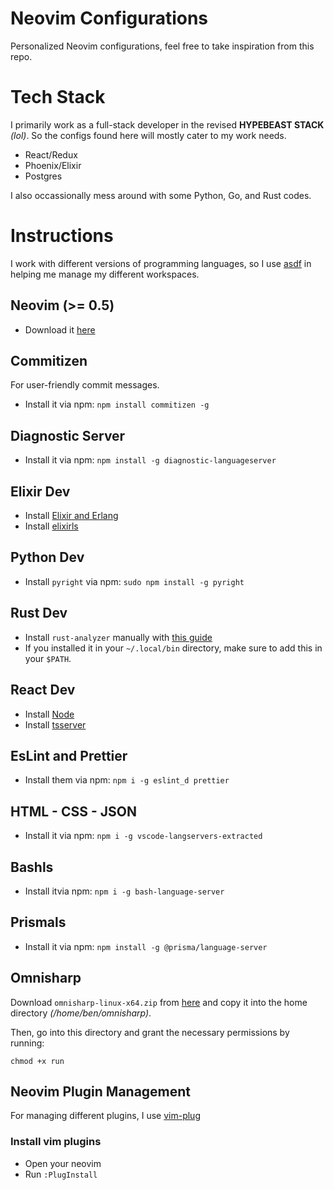 # Neovim Configurations

Personalized Neovim configurations, feel free to take inspiration from this repo.

# Tech Stack

I primarily work as a full-stack developer in the revised **HYPEBEAST STACK** _(lol)_. So the configs found here will mostly cater to my work needs.

- React/Redux
- Phoenix/Elixir
- Postgres

I also occassionally mess around with some Python, Go, and Rust codes.

# Instructions

I work with different versions of programming languages, so I use [asdf](http://asdf-vm.com/guide/getting-started.html#_2-download-asdf) in helping
me manage my different workspaces.

## Neovim (>= 0.5)

- Download it [here](https://github.com/neovim/neovim/wiki/Installing-Neovim)

## Commitizen

For user-friendly commit messages.

- Install it via npm: `npm install commitizen -g`

## Diagnostic Server

- Install it via npm: `npm install -g diagnostic-languageserver`

## Elixir Dev

- Install [Elixir and Erlang](https://elixir-lang.org/install.html)
- Install [elixirls](https://github.com/neovim/nvim-lspconfig/blob/master/CONFIG.md#elixirls)

## Python Dev

- Install `pyright` via npm: `sudo npm install -g pyright`

## Rust Dev

- Install `rust-analyzer` manually with [this guide](https://rust-analyzer.github.io/manual.html#installation)
- If you installed it in your `~/.local/bin` directory, make sure to add this in your `$PATH`.

## React Dev

- Install [Node](https://nodejs.org/en/download/)
- Install [tsserver](https://github.com/neovim/nvim-lspconfig/blob/master/CONFIG.md#tsserver)

## EsLint and Prettier

- Install them via npm: `npm i -g eslint_d prettier`

## HTML - CSS - JSON

- Install it via npm: `npm i -g vscode-langservers-extracted`

## Bashls

- Install itvia npm: `npm i -g bash-language-server`

## Prismals

- Install it via npm: `npm install -g @prisma/language-server`

## Omnisharp

Download `omnisharp-linux-x64.zip` from [here](https://github.com/OmniSharp/omnisharp-roslyn/releases)
and copy it into the home directory _(/home/ben/omnisharp)_.

Then, go into this directory and grant the necessary permissions by running:

```shell
chmod +x run
```

## Neovim Plugin Management

For managing different plugins, I use [vim-plug](https://github.com/junegunn/vim-plug#neovim)

### Install vim plugins

- Open your neovim
- Run `:PlugInstall`

